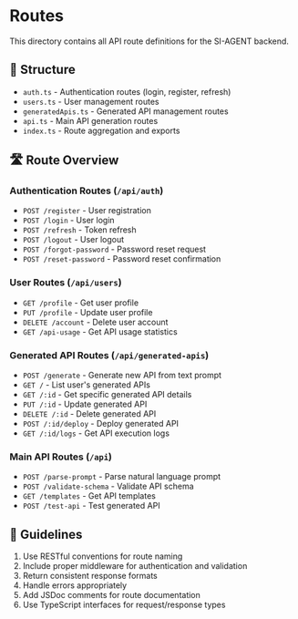 # Routes

This directory contains all API route definitions for the SI-AGENT backend.

## 📁 Structure

- `auth.ts` - Authentication routes (login, register, refresh)
- `users.ts` - User management routes
- `generatedApis.ts` - Generated API management routes
- `api.ts` - Main API generation routes
- `index.ts` - Route aggregation and exports

## 🛣 Route Overview

### Authentication Routes (`/api/auth`)
- `POST /register` - User registration
- `POST /login` - User login
- `POST /refresh` - Token refresh
- `POST /logout` - User logout
- `POST /forgot-password` - Password reset request
- `POST /reset-password` - Password reset confirmation

### User Routes (`/api/users`)
- `GET /profile` - Get user profile
- `PUT /profile` - Update user profile
- `DELETE /account` - Delete user account
- `GET /api-usage` - Get API usage statistics

### Generated API Routes (`/api/generated-apis`)
- `POST /generate` - Generate new API from text prompt
- `GET /` - List user's generated APIs
- `GET /:id` - Get specific generated API details
- `PUT /:id` - Update generated API
- `DELETE /:id` - Delete generated API
- `POST /:id/deploy` - Deploy generated API
- `GET /:id/logs` - Get API execution logs

### Main API Routes (`/api`)
- `POST /parse-prompt` - Parse natural language prompt
- `POST /validate-schema` - Validate API schema
- `GET /templates` - Get API templates
- `POST /test-api` - Test generated API

## 📝 Guidelines

1. Use RESTful conventions for route naming
2. Include proper middleware for authentication and validation
3. Return consistent response formats
4. Handle errors appropriately
5. Add JSDoc comments for route documentation
6. Use TypeScript interfaces for request/response types
